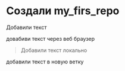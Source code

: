 ﻿# Создали my_firs_repo


Добавили текст

довабиви текст через веб браузер

>Добавили текст локально

добавили текст в новую ветку
